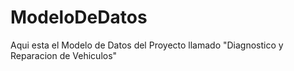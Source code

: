 # ModeloDeDatos
Aqui esta el Modelo de Datos del Proyecto llamado "Diagnostico y Reparacion de Vehiculos"
